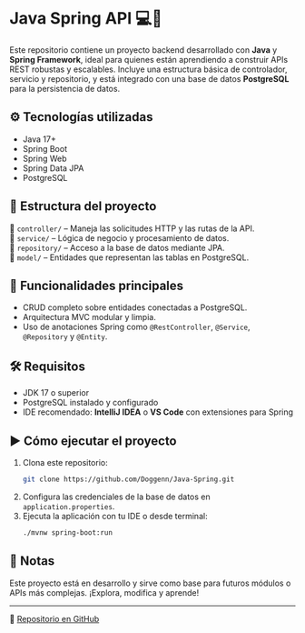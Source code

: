 # Java Spring API 💻🌱

Este repositorio contiene un proyecto backend desarrollado con **Java** y **Spring Framework**, ideal para quienes están aprendiendo a construir APIs REST robustas y escalables. Incluye una estructura básica de controlador, servicio y repositorio, y está integrado con una base de datos **PostgreSQL** para la persistencia de datos.

## ⚙️ Tecnologías utilizadas
- Java 17+
- Spring Boot
- Spring Web
- Spring Data JPA
- PostgreSQL

## 📂 Estructura del proyecto
🔸 `controller/` – Maneja las solicitudes HTTP y las rutas de la API.  
🔸 `service/` – Lógica de negocio y procesamiento de datos.  
🔸 `repository/` – Acceso a la base de datos mediante JPA.  
🔸 `model/` – Entidades que representan las tablas en PostgreSQL.  

## 🧪 Funcionalidades principales
- CRUD completo sobre entidades conectadas a PostgreSQL.
- Arquitectura MVC modular y limpia.
- Uso de anotaciones Spring como `@RestController`, `@Service`, `@Repository` y `@Entity`.

## 🛠️ Requisitos
- JDK 17 o superior  
- PostgreSQL instalado y configurado  
- IDE recomendado: **IntelliJ IDEA** o **VS Code** con extensiones para Spring  

## ▶️ Cómo ejecutar el proyecto
1. Clona este repositorio:
   ```bash
   git clone https://github.com/Doggenn/Java-Spring.git
   ```
2. Configura las credenciales de la base de datos en `application.properties`.
3. Ejecuta la aplicación con tu IDE o desde terminal:
   ```bash
   ./mvnw spring-boot:run
   ```

## 📝 Notas
Este proyecto está en desarrollo y sirve como base para futuros módulos o APIs más complejas. ¡Explora, modifica y aprende!

---

📌 [Repositorio en GitHub](https://github.com/Doggenn/Java-Spring)
